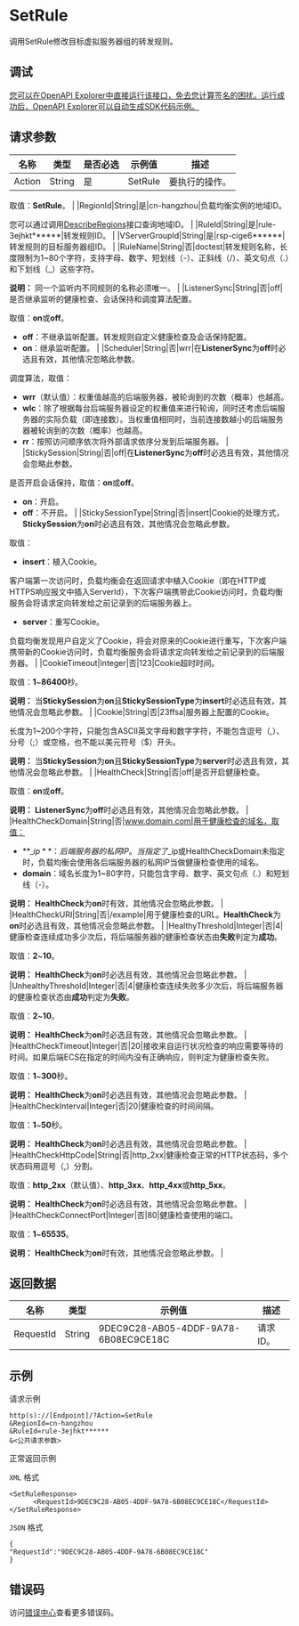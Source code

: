# SetRule

调用SetRule修改目标虚拟服务器组的转发规则。

## 调试

[您可以在OpenAPI Explorer中直接运行该接口，免去您计算签名的困扰。运行成功后，OpenAPI Explorer可以自动生成SDK代码示例。](https://api.aliyun.com/#product=Slb&api=SetRule&type=RPC&version=2014-05-15)

## 请求参数

|名称|类型|是否必选|示例值|描述|
|--|--|----|---|--|
|Action|String|是|SetRule|要执行的操作。

 取值：**SetRule**。 |
|RegionId|String|是|cn-hangzhou|负载均衡实例的地域ID。

 您可以通过调用[DescribeRegions](~~27584~~)接口查询地域ID。 |
|RuleId|String|是|rule-3ejhkt\*\*\*\*\*\*|转发规则ID。 |
|VServerGroupId|String|是|rsp-cige6\*\*\*\*\*\*|转发规则的目标服务器组ID。 |
|RuleName|String|否|doctest|转发规则名称，长度限制为1~80个字符，支持字母、数字、短划线（-）、正斜线（/）、英文句点（.）和下划线（\_）这些字符。

 **说明：** 同一个监听内不同规则的名称必须唯一。 |
|ListenerSync|String|否|off|是否继承监听的健康检查、会话保持和调度算法配置。

 取值：**on**或**off**。

 -   **off**：不继承监听配置。转发规则自定义健康检查及会话保持配置。
-   **on**：继承监听配置。 |
|Scheduler|String|否|wrr|在**ListenerSync**为**off**时必选且有效，其他情况忽略此参数。

 调度算法，取值：

 -   **wrr**（默认值）：权重值越高的后端服务器，被轮询到的次数（概率）也越高。
-   **wlc**：除了根据每台后端服务器设定的权重值来进行轮询，同时还考虑后端服务器的实际负载（即连接数）。当权重值相同时，当前连接数越小的后端服务器被轮询到的次数（概率）也越高。
-   **rr**：按照访问顺序依次将外部请求依序分发到后端服务器。 |
|StickySession|String|否|off|在**ListenerSync**为**off**时必选且有效，其他情况会忽略此参数。

 是否开启会话保持，取值：**on**或**off**。

 -   **on**：开启。
-   **off**：不开启。 |
|StickySessionType|String|否|insert|Cookie的处理方式，**StickySession**为**on**时必选且有效，其他情况会忽略此参数。

 取值：

 -   **insert**：植入Cookie。

客户端第一次访问时，负载均衡会在返回请求中植入Cookie（即在HTTP或HTTPS响应报文中插入ServerId），下次客户端携带此Cookie访问时，负载均衡服务会将请求定向转发给之前记录到的后端服务器上。

-   **server**：重写Cookie。

负载均衡发现用户自定义了Cookie，将会对原来的Cookie进行重写，下次客户端携带新的Cookie访问时，负载均衡服务会将请求定向转发给之前记录到的后端服务器。 |
|CookieTimeout|Integer|否|123|Cookie超时时间。

 取值：**1**~**86400**秒。

 **说明：** 当**StickySession**为**on**且**StickySessionType**为**insert**时必选且有效，其他情况会忽略此参数。 |
|Cookie|String|否|23ffsa|服务器上配置的Cookie。

 长度为1~200个字符，只能包含ASCII英文字母和数字字符，不能包含逗号（,）、分号（;）或空格，也不能以美元符号（$）开头。

 **说明：** 当**StickySession**为**on**且**StickySessionType**为**server**时必选且有效，其他情况会忽略此参数。 |
|HealthCheck|String|否|off|是否开启健康检查。

 取值：**on**或**off**。

 **说明：** **ListenerSync**为**off**时必选且有效，其他情况会忽略此参数。 |
|HealthCheckDomain|String|否|www.domain.com|用于健康检查的域名，取值：

 -   **$\_ip**： 后端服务器的私网IP。当指定了$\_ip或HealthCheckDomain未指定时，负载均衡会使用各后端服务器的私网IP当做健康检查使用的域名。
-   **domain**：域名长度为1~80字符，只能包含字母、数字、英文句点（.）和短划线（-）。

 **说明：** **HealthCheck**为**on**时有效，其他情况会忽略此参数。 |
|HealthCheckURI|String|否|/example|用于健康检查的URL。**HealthCheck**为**on**时必选且有效，其他情况会忽略此参数。 |
|HealthyThreshold|Integer|否|4|健康检查连续成功多少次后，将后端服务器的健康检查状态由**失败**判定为**成功**。

 取值：**2**~**10**。

 **说明：** **HealthCheck**为**on**时必选且有效，其他情况会忽略此参数。 |
|UnhealthyThreshold|Integer|否|4|健康检查连续失败多少次后，将后端服务器的健康检查状态由**成功**判定为**失败**。

 取值：**2**~**10**。

 **说明：** **HealthCheck**为**on**时必选且有效，其他情况会忽略此参数。 |
|HealthCheckTimeout|Integer|否|20|接收来自运行状况检查的响应需要等待的时间。如果后端ECS在指定的时间内没有正确响应，则判定为健康检查失败。

 取值：**1**~**300**秒。

 **说明：** **HealthCheck**为**on**时必选且有效，其他情况会忽略此参数。 |
|HealthCheckInterval|Integer|否|20|健康检查的时间间隔。

 取值：**1**~**50**秒。

 **说明：** **HealthCheck**为**on**时必选且有效，其他情况会忽略此参数。 |
|HealthCheckHttpCode|String|否|http\_2xx|健康检查正常的HTTP状态码，多个状态码用逗号（,）分割。

 取值：**http\_2xx**（默认值）、**http\_3xx**、**http\_4xx**或**http\_5xx**。

 **说明：** **HealthCheck**为**on**时必选且有效，其他情况会忽略此参数。 |
|HealthCheckConnectPort|Integer|否|80|健康检查使用的端口。

 取值：**1**~**65535**。

 **说明：** **HealthCheck**为**on**时有效，其他情况会忽略此参数。 |

## 返回数据

|名称|类型|示例值|描述|
|--|--|---|--|
|RequestId|String|9DEC9C28-AB05-4DDF-9A78-6B08EC9CE18C|请求ID。 |

## 示例

请求示例

```
http(s)://[Endpoint]/?Action=SetRule
&RegionId=cn-hangzhou
&RuleId=rule-3ejhkt******
&<公共请求参数>
```

正常返回示例

`XML` 格式

```
<SetRuleResponse>
      <RequestId>9DEC9C28-AB05-4DDF-9A78-6B08EC9CE18C</RequestId>
</SetRuleResponse>
```

`JSON` 格式

```
{
"RequestId":"9DEC9C28-AB05-4DDF-9A78-6B08EC9CE18C"
}
```

## 错误码

访问[错误中心](https://error-center.alibabacloud.com/status/product/Slb)查看更多错误码。

